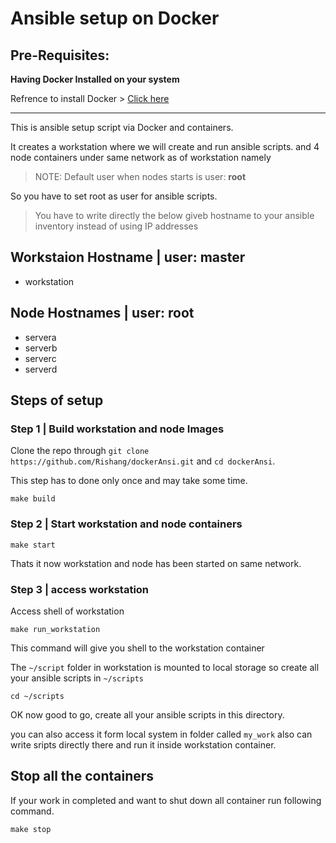 
# Ansible setup on Docker

## Pre-Requisites:

**Having Docker Installed on your system**

Refrence to install Docker > [Click here](https://docs.docker.com/engine/install/)

------

This is ansible setup script via Docker and containers.

It creates a workstation where we will create and run ansible scripts.
and 4 node containers under same network as of workstation namely

>NOTE: Default user when nodes starts is user: **root**

So you have to set root as user for ansible scripts.

>You have to write directly the below giveb hostname to your ansible inventory instead of using  IP addresses

## **Workstaion Hostname | user: master**

- workstation

## **Node Hostnames | user: root**

- servera
- serverb
- serverc
- serverd

## Steps of setup

### Step 1 | Build workstation and node Images

Clone the repo through `git clone https://github.com/Rishang/dockerAnsi.git` and `cd dockerAnsi`.

This step has to done only once and may take some time.

    make build

### Step 2 | Start workstation and node containers

    make start

Thats it now workstation and node has been started on same network.

### Step 3 | access workstation

Access shell of workstation

    make run_workstation

This command will give you shell to the workstation container

The `~/script` folder in workstation is mounted to local storage so create all your ansible scripts in `~/scripts`

    cd ~/scripts

OK now good to go, create all your ansible scripts in this directory.

you can also access it form local system in folder called `my_work` also can write sripts directly there and run it inside workstation container.

## Stop all the containers

If your work in completed and want to shut down all container run following command.

    make stop
